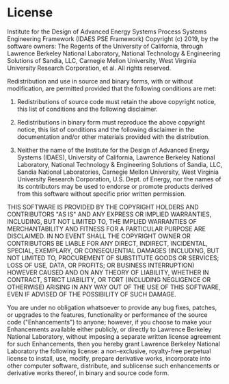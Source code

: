 License
=======

Institute for the Design of Advanced Energy Systems Process Systems Engineering
Framework (IDAES PSE Framework) Copyright (c) 2019, by the software owners: The
Regents of the University of California, through Lawrence Berkeley National
Laboratory,  National Technology & Engineering Solutions of Sandia, LLC,
Carnegie Mellon University, West Virginia University Research Corporation, et al.
All rights reserved.

Redistribution and use in source and binary forms, with or without modification,
are permitted provided that the following conditions are met:

1. Redistributions of source code must retain the above copyright notice, this
list of conditions and the following disclaimer.

2. Redistributions in binary form must reproduce the above copyright notice,
this list of conditions and the following disclaimer in the documentation and/or
other materials provided with the distribution.

3. Neither the name of the Institute for the Design of Advanced Energy Systems
(IDAES), University of California, Lawrence Berkeley National Laboratory,
National Technology & Engineering Solutions of Sandia, LLC, Sandia National
Laboratories, Carnegie Mellon University, West Virginia University Research
Corporation, U.S. Dept. of Energy, nor the names of its contributors may be used
to endorse or promote products derived from this software without specific
prior written permission.


THIS SOFTWARE IS PROVIDED BY THE COPYRIGHT HOLDERS AND CONTRIBUTORS "AS IS" AND
ANY EXPRESS OR IMPLIED WARRANTIES, INCLUDING, BUT NOT LIMITED TO, THE IMPLIED
WARRANTIES OF MERCHANTABILITY AND FITNESS FOR A PARTICULAR PURPOSE ARE
DISCLAIMED. IN NO EVENT SHALL THE COPYRIGHT OWNER OR CONTRIBUTORS BE LIABLE FOR
ANY DIRECT, INDIRECT, INCIDENTAL, SPECIAL, EXEMPLARY, OR CONSEQUENTIAL DAMAGES
(INCLUDING, BUT NOT LIMITED TO, PROCUREMENT OF SUBSTITUTE GOODS OR SERVICES;
LOSS OF USE, DATA, OR PROFITS; OR BUSINESS INTERRUPTION) HOWEVER CAUSED AND ON
ANY THEORY OF LIABILITY, WHETHER IN CONTRACT, STRICT LIABILITY, OR TORT
(INCLUDING NEGLIGENCE OR OTHERWISE) ARISING IN ANY WAY OUT OF THE USE OF THIS
SOFTWARE, EVEN IF ADVISED OF THE POSSIBILITY OF SUCH DAMAGE.

You are under no obligation whatsoever to provide any bug fixes, patches, or
upgrades to the features, functionality or performance of the source code
("Enhancements") to anyone; however, if you choose to make your Enhancements
available either publicly, or directly to Lawrence Berkeley National Laboratory,
without imposing a separate written license agreement for such Enhancements,
then you hereby grant Lawrence Berkeley National Laboratory the following
license: a  non-exclusive, royalty-free perpetual license to install, use,
modify, prepare derivative works, incorporate into other computer software,
distribute, and sublicense such enhancements or derivative works thereof, in
binary and source code form.
